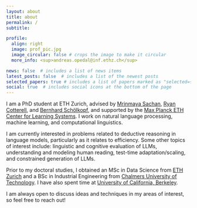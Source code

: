```yaml
---
layout: about
title: about
permalink: /
subtitle: 

profile:
  align: right
  image: prof_pic.jpg
  image_circular: false # crops the image to make it circular
  more_info: <sup>andreas.opedal@inf.ethz.ch</sup>

news: false  # includes a list of news items
latest_posts: false  # includes a list of the newest posts
selected_papers: true # includes a list of papers marked as "selected={true}"
social: true  # includes social icons at the bottom of the page
---
```


I am a PhD student at ETH Zurich, advised by [Mrinmaya Sachan](https://lre.inf.ethz.ch/), [Ryan Cotterell](https://rycolab.io/), and [Bernhard Schölkopf](https://is.mpg.de/~bs), and supported by the [Max Planck ETH Center for Learning Systems](https://learning-systems.org/). I work on natural language processing, machine learning, and computational linguistics.

I am currently interested in problems related to deductive reasoning in language models, particularly as it relates to efficiency.  Some other topics of interest include: linguistic and cognitive evaluation of LLMs, understanding and modeling human reading, test-time adaptation/scaling, and constrained generation of LLMs. 

Prior to my doctoral studies, I obtained an MSc in Data Science from [ETH Zurich](https://ethz.ch/en.html) and a BSc in Industrial Engineering from [Chalmers University of Technology](https://www.chalmers.se/en/). I have also spent time at [University of California, Berkeley](https://www.berkeley.edu/).

I am always open to discuss ideas and techniques in my areas of interest, so feel free to reach out!